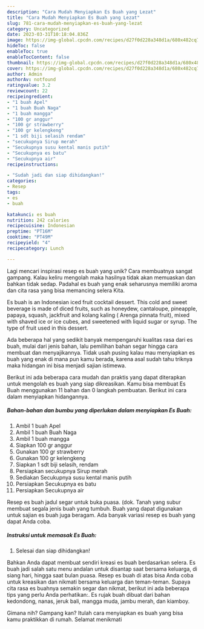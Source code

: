 ```yaml
---
description: "Cara Mudah Menyiapkan Es Buah yang Lezat"
title: "Cara Mudah Menyiapkan Es Buah yang Lezat"
slug: 781-cara-mudah-menyiapkan-es-buah-yang-lezat
category: Uncategorized
date: 2023-03-31T10:18:04.836Z
image: https://img-global.cpcdn.com/recipes/d27f0d228a348d1a/680x482cq70/es-buah-foto-resep-utama.jpg
hideToc: false
enableToc: true
enableTocContent: false
thumbnail: https://img-global.cpcdn.com/recipes/d27f0d228a348d1a/680x482cq70/es-buah-foto-resep-utama.jpg
cover: https://img-global.cpcdn.com/recipes/d27f0d228a348d1a/680x482cq70/es-buah-foto-resep-utama.jpg
author: Admin
authorAv: notfound
ratingvalue: 3.2
reviewcount: 22
recipeingredient:
- "1 buah Apel"
- "1 buah Buah Naga"
- "1 buah mangga"
- "100 gr anggur"
- "100 gr strawberry"
- "100 gr kelengkeng"
- "1 sdt biji selasih rendam"
- "secukupnya Sirup merah"
- "Secukupnya susu kental manis putih"
- "Secukupnya es batu"
- "Secukupnya air"
recipeinstructions:

- "Sudah jadi dan siap dihidangkan!"
categories:
- Resep
tags:
- es
- buah

katakunci: es buah 
nutrition: 242 calories
recipecuisine: Indonesian
preptime: "PT16M"
cooktime: "PT49M"
recipeyield: "4"
recipecategory: Lunch

---
```





Lagi mencari inspirasi resep es buah yang unik? Cara membuatnya sangat gampang. Kalau keliru mengolah maka hasilnya tidak akan memuaskan dan bahkan tidak sedap. Padahal es buah yang enak seharusnya memiliki aroma dan cita rasa yang bisa memancing selera Kita.





Es buah is an Indonesian iced fruit cocktail dessert. This cold and sweet beverage is made of diced fruits, such as honeydew, cantaloupe, pineapple, papaya, squash, jackfruit and kolang kaling ( Arenga pinnata fruit), mixed with shaved ice or ice cubes, and sweetened with liquid sugar or syrup. The type of fruit used in this dessert.

Ada beberapa hal yang sedikit banyak mempengaruhi kualitas rasa dari es buah, mulai dari jenis bahan, lalu pemilihan bahan segar hingga cara membuat dan menyajikannya. Tidak usah pusing kalau mau menyiapkan es buah yang enak di mana pun kamu berada, karena asal sudah tahu triknya maka hidangan ini bisa menjadi sajian istimewa.






Berikut ini ada beberapa cara mudah dan praktis yang dapat diterapkan untuk mengolah es buah yang siap dikreasikan. Kamu bisa membuat Es Buah menggunakan 11 bahan dan 0 langkah pembuatan. Berikut ini cara dalam menyiapkan hidangannya.

<!--inarticleads1-->

##### Bahan-bahan dan bumbu yang diperlukan dalam menyiapkan Es Buah:

1. Ambil 1 buah Apel
1. Ambil 1 buah Buah Naga
1. Ambil 1 buah mangga
1. Siapkan 100 gr anggur
1. Gunakan 100 gr strawberry
1. Gunakan 100 gr kelengkeng
1. Siapkan 1 sdt biji selasih, rendam
1. Persiapkan secukupnya Sirup merah
1. Sediakan Secukupnya susu kental manis putih
1. Persiapkan Secukupnya es batu
1. Persiapkan Secukupnya air


Resep es buah jadul segar untuk buka puasa. (dok. Tanah yang subur membuat segala jenis buah yang tumbuh. Buah yang dapat digunakan untuk sajian es buah juga beragam. Ada banyak variasi resep es buah yang dapat Anda coba. 

<!--inarticleads2-->

##### Instruksi untuk memasak Es Buah:


1. Selesai dan siap dihidangkan!

Bahkan Anda dapat membuat sendiri kreasi es buah berdasarkan selera. Es buah jadi salah satu menu andalan untuk disantap saat bersama keluarga, di siang hari, hingga saat bulan puasa. Resep es buah di atas bisa Anda coba untuk kreasikan dan nikmati bersama keluarga dan teman-teman. Supaya cita rasa es buahnya semakin segar dan nikmat, berikut ini ada beberapa tips yang perlu Anda perhatikan:. Es rujak buah dibuat dari bahan kedondong, nanas, jeruk bali, mangga muda, jambu merah, dan kiamboy. 

Gimana nih? Gampang kan? Itulah cara menyiapkan es buah yang bisa kamu praktikkan di rumah. Selamat menikmati

